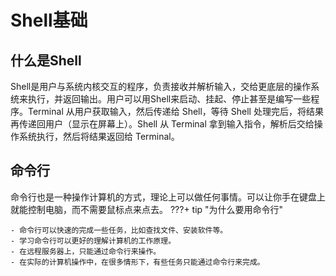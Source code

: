 # Shell基础
## 什么是Shell
Shell是用户与系统内核交互的程序，负责接收并解析输入，交给更底层的操作系统来执行，并返回输出。用户可以用Shell来启动、挂起、停止甚至是编写一些程序。Terminal 从用户获取输入，然后传递给 Shell，等待 Shell 处理完后，将结果再传递回用户（显示在屏幕上）。Shell 从 Terminal 拿到输入指令，解析后交给操作系统执行，然后将结果返回给 Terminal。
## 命令行
命令行也是一种操作计算机的方式，理论上可以做任何事情。可以让你手在键盘上就能控制电脑，而不需要鼠标点来点去。
???+ tip "为什么要用命令行"

    - 命令行可以快速的完成一些任务，比如查找文件、安装软件等。
    - 学习命令行可以更好的理解计算机的工作原理。
    - 在远程服务器上，只能通过命令行来操作。
    - 在实际的计算机操作中，在很多情形下，有些任务只能通过命令行来完成。